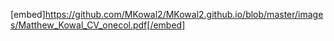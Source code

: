 [embed]https://github.com/MKowal2/MKowal2.github.io/blob/master/images/Matthew_Kowal_CV_onecol.pdf[/embed]
